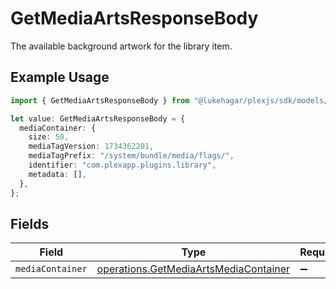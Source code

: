 # GetMediaArtsResponseBody

The available background artwork for the library item.

## Example Usage

```typescript
import { GetMediaArtsResponseBody } from "@lukehagar/plexjs/sdk/models/operations";

let value: GetMediaArtsResponseBody = {
  mediaContainer: {
    size: 50,
    mediaTagVersion: 1734362201,
    mediaTagPrefix: "/system/bundle/media/flags/",
    identifier: "com.plexapp.plugins.library",
    metadata: [],
  },
};
```

## Fields

| Field                                                                                                 | Type                                                                                                  | Required                                                                                              | Description                                                                                           |
| ----------------------------------------------------------------------------------------------------- | ----------------------------------------------------------------------------------------------------- | ----------------------------------------------------------------------------------------------------- | ----------------------------------------------------------------------------------------------------- |
| `mediaContainer`                                                                                      | [operations.GetMediaArtsMediaContainer](../../../sdk/models/operations/getmediaartsmediacontainer.md) | :heavy_minus_sign:                                                                                    | N/A                                                                                                   |